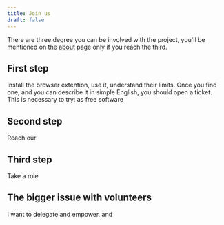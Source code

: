 ```yaml
---
title: Join us
draft: false
---
```


There are three degree you can be involved with the project, you'll be mentioned on the [about](/about) page only if you reach the third.

## First step

Install the browser extention, use it, understand their limits. Once you find one, and you can describe it in simple English, you should open a ticket. This is necessary to try: as free software 


## Second step

Reach our 

## Third step 

Take a role

## The bigger issue with volunteers 

I want to delegate and empower, and 
